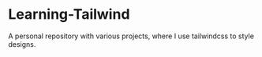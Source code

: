 # Learning-Tailwind
A personal repository with various projects, where I use tailwindcss to style designs.
